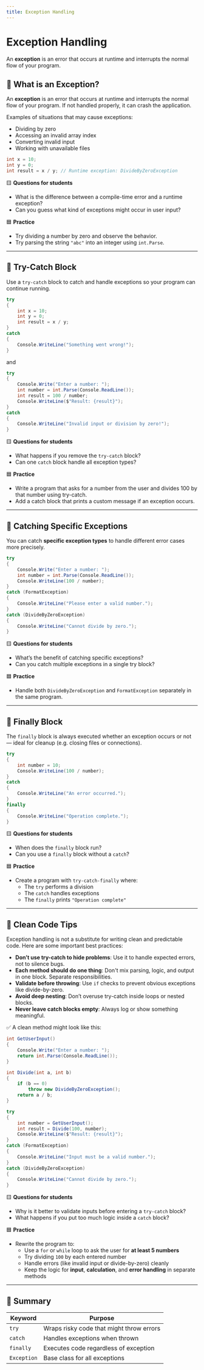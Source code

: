 ```yaml
---
title: Exception Handling
---
```


# Exception Handling

An **exception** is an error that occurs at runtime and interrupts the normal flow of your program.

## 🔹 What is an Exception?

An **exception** is an error that occurs at runtime and interrupts the normal flow of your program. If not handled properly, it can crash the application.

Examples of situations that may cause exceptions:

- Dividing by zero
- Accessing an invalid array index
- Converting invalid input
- Working with unavailable files

```csharp
int x = 10;
int y = 0;
int result = x / y; // Runtime exception: DivideByZeroException
```

🟨 **Questions for students**

- What is the difference between a compile-time error and a runtime exception?
- Can you guess what kind of exceptions might occur in user input?

🟦 **Practice**

- Try dividing a number by zero and observe the behavior.
- Try parsing the string `"abc"` into an integer using `int.Parse`.

---

## 🔹 Try-Catch Block

Use a `try-catch` block to catch and handle exceptions so your program can continue running.

```csharp
try
{
    int x = 10;
    int y = 0;
    int result = x / y;
}
catch
{
    Console.WriteLine("Something went wrong!");
}
```

and

```csharp
try
{
    Console.Write("Enter a number: ");
    int number = int.Parse(Console.ReadLine());
    int result = 100 / number;
    Console.WriteLine($"Result: {result}");
}
catch
{
    Console.WriteLine("Invalid input or division by zero!");
}
```

🟨 **Questions for students**

- What happens if you remove the `try-catch` block?
- Can one `catch` block handle all exception types?

🟦 **Practice**

- Write a program that asks for a number from the user and divides 100 by that number using try-catch.
- Add a catch block that prints a custom message if an exception occurs.

---

## 🔹 Catching Specific Exceptions

You can catch **specific exception types** to handle different error cases more precisely.

```csharp
try
{
    Console.Write("Enter a number: ");
    int number = int.Parse(Console.ReadLine());
    Console.WriteLine(100 / number);
}
catch (FormatException)
{
    Console.WriteLine("Please enter a valid number.");
}
catch (DivideByZeroException)
{
    Console.WriteLine("Cannot divide by zero.");
}
```

🟨 **Questions for students**

- What’s the benefit of catching specific exceptions?
- Can you catch multiple exceptions in a single try block?

🟦 **Practice**

- Handle both `DivideByZeroException` and `FormatException` separately in the same program.

---

## 🔹 Finally Block

The `finally` block is always executed whether an exception occurs or not — ideal for cleanup (e.g. closing files or connections).

```csharp
try
{
    int number = 10;
    Console.WriteLine(100 / number);
}
catch
{
    Console.WriteLine("An error occurred.");
}
finally
{
    Console.WriteLine("Operation complete.");
}
```

🟨 **Questions for students**

- When does the `finally` block run?
- Can you use a `finally` block without a `catch`?

🟦 **Practice**

- Create a program with `try-catch-finally` where:
  - The `try` performs a division
  - The `catch` handles exceptions
  - The `finally` prints `"Operation complete"`

---

## 🧹 Clean Code Tips

Exception handling is not a substitute for writing clean and predictable code. Here are some important best practices:

- **Don’t use try-catch to hide problems**: Use it to handle expected errors, not to silence bugs.
- **Each method should do one thing**: Don't mix parsing, logic, and output in one block. Separate responsibilities.
- **Validate before throwing**: Use `if` checks to prevent obvious exceptions like divide-by-zero.
- **Avoid deep nesting**: Don’t overuse try-catch inside loops or nested blocks.
- **Never leave catch blocks empty**: Always log or show something meaningful.

✅ A clean method might look like this:

```csharp
int GetUserInput()
{
    Console.Write("Enter a number: ");
    return int.Parse(Console.ReadLine());
}

int Divide(int a, int b)
{
    if (b == 0)
        throw new DivideByZeroException();
    return a / b;
}

try
{
    int number = GetUserInput();
    int result = Divide(100, number);
    Console.WriteLine($"Result: {result}");
}
catch (FormatException)
{
    Console.WriteLine("Input must be a valid number.");
}
catch (DivideByZeroException)
{
    Console.WriteLine("Cannot divide by zero.");
}
```

🟨 **Questions for students**

- Why is it better to validate inputs before entering a `try-catch` block?
- What happens if you put too much logic inside a `catch` block?

🟦 **Practice**

- Rewrite the program to:
  - Use a `for` or `while` loop to ask the user for **at least 5 numbers**
  - Try dividing `100` by each entered number
  - Handle errors (like invalid input or divide-by-zero) cleanly
  - Keep the logic for **input**, **calculation**, and **error handling** in separate methods

---

## 📌 Summary

| Keyword     | Purpose                                  |
| ----------- | ---------------------------------------- |
| `try`       | Wraps risky code that might throw errors |
| `catch`     | Handles exceptions when thrown           |
| `finally`   | Executes code regardless of exception    |
| `Exception` | Base class for all exceptions            |
